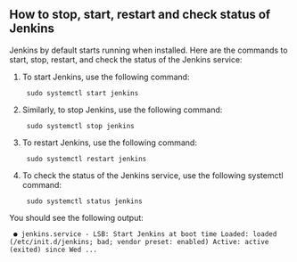 ## How to stop, start, restart and check status of Jenkins

Jenkins by default starts running when installed. Here are the commands to start, stop, restart, and check the status of the Jenkins service:

1. To start Jenkins, use the following command:

        sudo systemctl start jenkins 
    
2. Similarly, to stop Jenkins, use the following command:

        sudo systemctl stop jenkins 

3. To restart Jenkins, use the following command:

        sudo systemctl restart jenkins 

4. To check the status of the Jenkins service, use the following systemctl command:

        sudo systemctl status jenkins 

You should see the following output:

     ● jenkins.service - LSB: Start Jenkins at boot time Loaded: loaded (/etc/init.d/jenkins; bad; vendor preset: enabled) Active: active (exited) since Wed ...